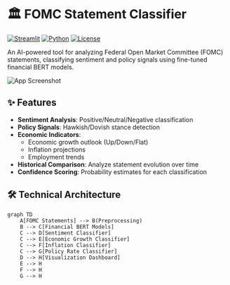 # 🏛️ FOMC Statement Classifier

[![Streamlit](https://img.shields.io/badge/Streamlit-FF4B4B?style=for-the-badge&logo=Streamlit&logoColor=white)](https://fomc-classifier.streamlit.app/)
[![Python](https://img.shields.io/badge/Python-3.8%2B-blue?style=for-the-badge&logo=python)](https://www.python.org/)
[![License](https://img.shields.io/badge/License-MIT-green?style=for-the-badge)](LICENSE)

An AI-powered tool for analyzing Federal Open Market Committee (FOMC) statements, classifying sentiment and policy signals using fine-tuned financial BERT models.

![App Screenshot](https://example.com/path/to/screenshot.png) <!-- Replace with actual screenshot -->

## ✨ Features

- **Sentiment Analysis**: Positive/Neutral/Negative classification
- **Policy Signals**: Hawkish/Dovish stance detection
- **Economic Indicators**:
  - Economic growth outlook (Up/Down/Flat)
  - Inflation projections
  - Employment trends
- **Historical Comparison**: Analyze statement evolution over time
- **Confidence Scoring**: Probability estimates for each classification

## 🛠️ Technical Architecture

```mermaid
graph TD
    A[FOMC Statements] --> B(Preprocessing)
    B --> C[Financial BERT Models]
    C --> D[Sentiment Classifier]
    C --> E[Economic Growth Classifier]
    C --> F[Inflation Classifier]
    C --> G[Policy Rate Classifier]
    D --> H[Visualization Dashboard]
    E --> H
    F --> H
    G --> H
